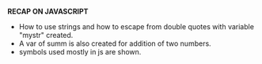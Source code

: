 **RECAP ON JAVASCRIPT**

- How to use strings and how to escape from double quotes with variable "mystr" created.
- A var of summ is also created for addition of two numbers.
- symbols used mostly in js are shown.